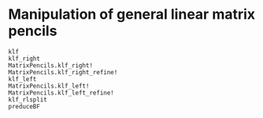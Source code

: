 # Manipulation of general linear matrix pencils

```@docs
klf
klf_right
MatrixPencils.klf_right!
MatrixPencils.klf_right_refine!
klf_left
MatrixPencils.klf_left!
MatrixPencils.klf_left_refine!
klf_rlsplit
preduceBF
```
